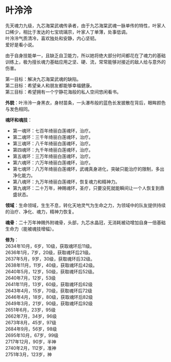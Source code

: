 # 叶泠泠

先天魂力九级，九芯海棠武魂传承者，由于九芯海棠武魂一脉单传的特性，叶家人口稀少，相比于发达的七宝琉璃宗，叶家人丁单薄，处事低调。<br>
叶泠泠气质清冷，喜欢独处和安静，内心坚韧。<br>
爱好是看小说。

由于自身技能单一，且缺乏自卫能力，所以她将绝大部分时间都花在了魂力的基础训练上，极为擅长魂力基础应用之坚、硬、流，常常能够对接近的敌人给与意外的伤害。

第一目标：解决九芯海棠武魂的缺陷。<br>
第二目标：希望亲人和朋友都能够幸福健康。<br>
第三目标：希望拥有一个宁静花海般的私人空间悠闲看书。

**外貌**：叶泠泠一身黑衣，身材苗条，一头瀑布般的蓝色长发披散在背后，眼眸颜色与发色相同。

**魂环和魂技**：
* 第一魂环：七百年绮丽白莲魂环，治疗。
* 第二魂环：三千年绮丽白莲魂环，治疗。
* 第三魂环：八千年绮丽白莲魂环，治疗。
* 第四魂环：九千年绮丽白莲魂环，治疗。
* 第五魂环：三万年绮丽白莲魂环，治疗。
* 第六魂环：六万年绮丽白莲魂环，治疗。
* 第七魂环：八万年绮丽白莲魂环，武魂真身进化，突破只能治疗的限制，多出净化能力。
* 第八魂环：九万年绮丽白莲魂环，恢复魂力和精神力。
* 第九魂环：二十万年，神赐魂环，圣疗，只要没死就能瞬间让一个人恢复到鼎盛状态。

**领域**：生命领域，生生不息，转化天地灵气为生命之力，为领域中的队友提供持续的治疗、净化、魂力，精神力恢复。

**魂骨**：二十万年神赐外附魂骨，头部，九芯水晶冠，无消耗被动增加自身一倍基础生命力（能被魂技增幅）。

**修为**：<br>
2634年10月，6岁，10级，获取魂环后11级。<br>
2636年1月，7岁，20级，获取魂环后21级。<br>
2637年5月，9岁，30级，获取魂环后32级。<br>
2638年11月，11岁，40级，获取魂环后42级。<br>
2640年5月，12岁，50级，获取魂环后52级。<br>
2640年7月，12岁，53级<br>
2641年11月，13岁，60级，获取魂环后62级<br>
2643年4月，15岁，70级，获取魂环后72级<br>
2646年4月，18岁，80级，获取魂环后82级<br>
2649年3月，21岁，90级，获取魂环后92级<br>
2651年6月，23岁，95级<br>
2662年7月，34岁，96级<br>
2673年8月，45岁，97级<br>
2684年9月，56岁，98级<br>
2695年10月，67岁，99级<br>
2717年12月，90岁，半神<br>
2740年2月，112岁，准神<br>
2751年3月，123岁，神